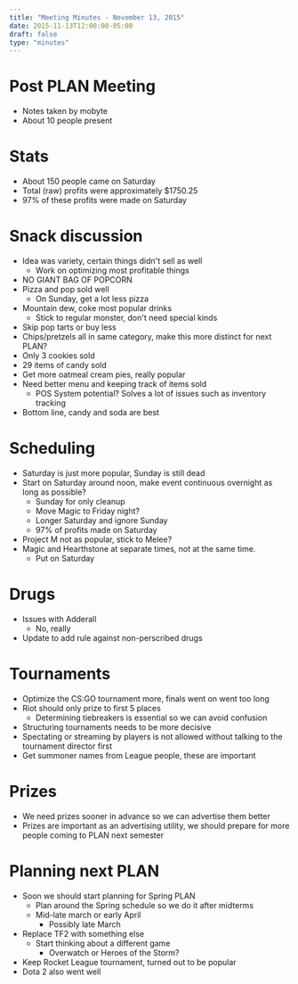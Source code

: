 ```yaml
---
title: "Meeting Minutes - November 13, 2015"
date: 2015-11-13T12:00:00-05:00
draft: false
type: "minutes"
---
```


# Post PLAN Meeting
- Notes taken by mobyte
- About 10 people present

# Stats
  - About 150 people came on Saturday
  - Total (raw) profits were approximately $1750.25
  - 97% of these profits were made on Saturday

# Snack discussion
  - Idea was variety, certain things didn't sell as well
    - Work on optimizing most profitable things
  - NO GIANT BAG OF POPCORN
  - Pizza and pop sold well
    - On Sunday, get a lot less pizza
  - Mountain dew, coke most popular drinks
    - Stick to regular monster, don't need special kinds
  - Skip pop tarts or buy less
  - Chips/pretzels all in same category, make this more distinct for next PLAN?
  - Only 3 cookies sold
  - 29 items of candy sold
  - Get more oatmeal cream pies, really popular
  - Need better menu and keeping track of items sold
    - POS System potential? Solves a lot of issues such as inventory tracking
  - Bottom line, candy and soda are best

# Scheduling
  - Saturday is just more popular, Sunday is still dead
  - Start on Saturday around noon, make event continuous overnight as long as possible?
    - Sunday for only cleanup
    - Move Magic to Friday night?
    - Longer Saturday and ignore Sunday
    - 97% of profits made on Saturday
  - Project M not as popular, stick to Melee?
  - Magic and Hearthstone at separate times, not at the same time.
    - Put on Saturday

# Drugs
  - Issues with Adderall
    - No, really
  - Update to add rule against non-perscribed drugs

# Tournaments
  - Optimize the CS:GO tournament more, finals went on went too long
  - Riot should only prize to first 5 places
    - Determining tiebreakers is essential so we can avoid confusion
  - Structuring tournaments needs to be more decisive
  - Spectating or streaming by players is not allowed without talking to the tournament director first
  - Get summoner names from League people, these are important

# Prizes
  - We need prizes sooner in advance so we can advertise them better
  - Prizes are important as an advertising utility, we should prepare for more people coming to PLAN next semester

# Planning next PLAN
  - Soon we should start planning for Spring PLAN
    - Plan around the Spring schedule so we do it after midterms
    - Mid-late march or early April
      - Possibly late March
  - Replace TF2 with something else
    - Start thinking about a different game
      - Overwatch or Heroes of the Storm?
  - Keep Rocket League tournament, turned out to be popular
  - Dota 2 also went well
